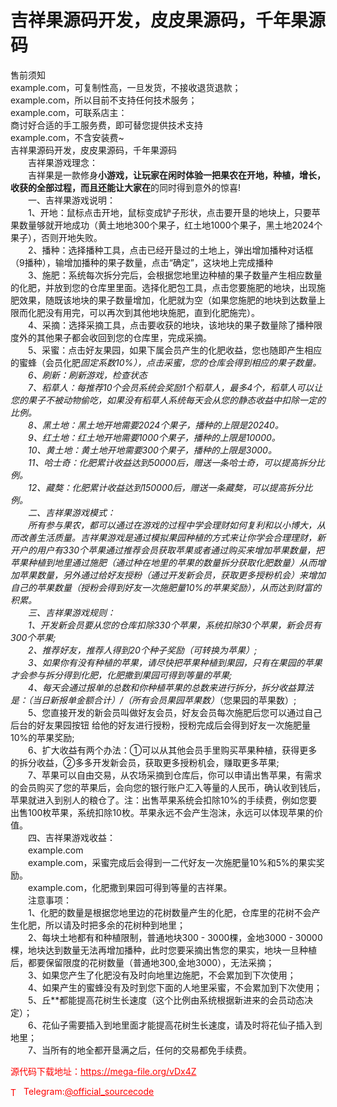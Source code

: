 # 吉祥果源码开发，皮皮果源码，千年果源码

售前须知<br>example.com，可复制性高，一旦发货，不接收退货退款；<br>example.com，所以目前不支持任何技术服务；<br>example.com，可联系店主：<br>商讨好合适的手工服务费，即可替您提供技术支持<br>example.com，不含安装费~<br>吉祥果源码开发，皮皮果源码，千年果源码<br>　　吉祥果游戏理念：<br>　　吉祥果是一款修身**小游戏，让玩家在闲时体验一把果农在开地，种植，增长，收获的全部过程，而且还能让大家在**的同时得到意外的惊喜!<br>　　一、吉祥果游戏说明：<br>　　1、开地：鼠标点击开地，鼠标变成铲子形状，点击要开垦的地块上，只要苹果数量够就开地成功（黄土地地300个果子，红土地1000个果子，黑土地2024个果子），否则开地失败。<br>　　2、播种：选择播种工具，点击已经开垦过的土地上，弹出增加播种对话框（9播种），输增加播种的果子数量，点击“确定”，这块地上完成播种<br>　　3、施肥：系统每次拆分完后，会根据您地里边种植的果子数量产生相应数量的化肥，并放到您的仓库里里面。选择化肥包工具，点击您要施肥的地块，出现施肥效果，随既该地块的果子数量增加，化肥就为空（如果您施肥的地块到达数量上限而化肥没有用完，可以再次到其他地块施肥，直到化肥施完）。<br>　　4、采摘：选择采摘工具，点击要收获的地块，该地块的果子数量除了播种限度外的其他果子都会收回到您的仓库里，完成采摘。<br>　　5、采蜜：点击好友果园，如果下属会员产生的化肥收益，您也随即产生相应的蜜蜂（会员化肥*固定系数10%），点击采蜜，您的仓库会得到相应的果子数量。<br>　　6、刷新：刷新游戏，检查状态<br>　　7、稻草人：每推荐10个会员系统会奖励1个稻草人，最多4个，稻草人可以让您的果子不被动物偷吃，如果没有稻草人系统每天会从您的静态收益中扣除一定的比例。<br>　　8、黑土地：黑土地开地需要2024个果子，播种的上限是20240。<br>　　9、红土地：红土地开地需要1000个果子，播种的上限是10000。<br>　　10、黄土地：黄土地开地需要300个果子，播种的上限是3000。<br>　　11、哈士奇：化肥累计收益达到50000后，赠送一条哈士奇，可以提高拆分比例。<br>　　12、藏獒：化肥累计收益达到150000后，赠送一条藏獒，可以提高拆分比例。<br>　　二、吉祥果游戏模式：<br>　　所有参与果农，都可以通过在游戏的过程中学会理财如何复利和以小博大，从而改善生活质量。吉祥果游戏是通过模拟果园种植的方式来让你学会合理理财，新开户的用户有330个苹果通过推荐会员获取苹果或者通过购买来增加苹果数量，把苹果种植到地里通过施肥（通过种在地里的苹果的数量拆分获取化肥数量）从而增加苹果数量，另外通过给好友授粉（通过开发新会员，获取更多授粉机会）来增加自己的苹果数量（授粉会得到好友一次施肥量10%的苹果奖励），从而达到财富的积累。<br>　　三、吉祥果游戏规则：<br>　　1、开发新会员要从您的仓库扣除330个苹果，系统扣除30个苹果，新会员有300个苹果;<br>　　2、推荐好友，推荐人得到20个种子奖励（可转换为苹果）;<br>　　3、如果你有没有种植的苹果，请尽快把苹果种植到果园，只有在果园的苹果才会参与拆分得到化肥，化肥撒到果园可得到等量的苹果;<br>　　4、每天会通过报单的总数和你种植苹果的总数来进行拆分，拆分收益算法是：（当日新报单金额合计）/（所有会员果园苹果数）*（您果园的苹果数）;<br>　　5、您直接开发的新会员叫做好友会员，好友会员每次施肥后您可以通过自己后台的好友果园按钮 给他的好友进行授粉，授粉完成后会得到好友一次施肥量10%的苹果奖励;<br>　　6、扩大收益有两个办法：①可以从其他会员手里购买苹果种植，获得更多的拆分收益，②多多开发新会员，获取更多授粉机会，赚取更多苹果;<br>　　7、苹果可以自由交易，从农场采摘到仓库后，你可以申请出售苹果，有需求的会员购买了您的苹果后，会向您的银行账户汇入等量的人民币，确认收到钱后，苹果就进入到别人的粮仓了。注：出售苹果系统会扣除10%的手续费，例如您要出售100枚苹果，系统扣除10枚。苹果永远不会产生泡沫，永远可以体现苹果的价值。<br>　　四、吉祥果游戏收益：<br>　　example.com<br>　　example.com，采蜜完成后会得到一二代好友一次施肥量10%和5%的果实奖励。<br>　　example.com，化肥撒到果园可得到等量的吉祥果。<br>　　注意事项：<br>　　1、化肥的数量是根据您地里边的花树数量产生的化肥，仓库里的花树不会产生化肥，所以请及时把多余的花树种到地里；<br>　　2、每块土地都有和种植限制，普通地块300 - 3000棵，金地3000 - 30000棵，地块达到数量无法再增加播种，此时您要采摘出售您的果实，地块一旦种植后，都要保留限度的花树数量（普通地300,金地3000），无法采摘；<br>　　3、如果您产生了化肥没有及时向地里边施肥，不会累加到下次使用；<br>　　4、如果产生的蜜蜂没有及时到您下面的人地里采蜜，不会累加到下次使用；<br>　　5、丘**都能提高花树生长速度（这个比例由系统根据新进来的会员动态决定）；<br>　　6、花仙子需要插入到地里面才能提高花树生长速度，请及时将花仙子插入到地里；<br>　　7、当所有的地全都开垦满之后，任何的交易都免手续费。<br>


<p style="color: red;">源代码下载地址：<a href="https://mega-file.org/vDx4Z" style="color: red;">https://mega-file.org/vDx4Z</a></p><p style="color: red;"><img src="https://cdn-icons-png.flaticon.com/512/2111/2111646.png" alt="Telegram Icon" style="width: 16px; vertical-align: middle; margin-right: 5px;">Telegram:<a href="https://t.me/official_sourcecode" style="color: red;">@official_sourcecode</a></p>